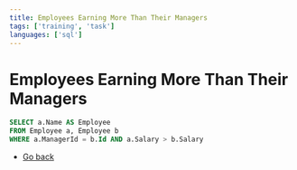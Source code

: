 ```yaml
---
title: Employees Earning More Than Their Managers
tags: ['training', 'task']
languages: ['sql']
---
```

# Employees Earning More Than Their Managers

```sql
SELECT a.Name AS Employee
FROM Employee a, Employee b
WHERE a.ManagerId = b.Id AND a.Salary > b.Salary
```

* [Go back](../readme.md)
